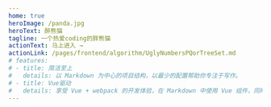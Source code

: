 ```yaml
---
home: true
heroImage: /panda.jpg
heroText: 醉熊猫
tagline: 一个热爱coding的胖熊猫
actionText: 马上进入 →
actionLink: /pages/frontend/algorithm/UglyNumbersPQorTreeSet.md
# features:
# - title: 简洁至上
#   details: 以 Markdown 为中心的项目结构，以最少的配置帮助你专注于写作。
# - title: Vue驱动
#   details: 享受 Vue + webpack 的开发体验，在 Markdown 中使用 Vue 组件，同时可以使用 Vue 来开发自定义主题。
---
```

